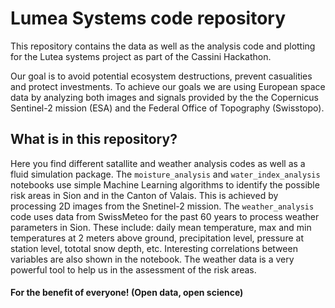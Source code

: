 # Lumea Systems code repository

This repository contains the data as well as the analysis code and plotting for the Lutea systems project as part of the Cassini Hackathon. 

Our goal is to avoid potential ecosystem destructions, prevent casualities and protect investments. To achieve our goals we are using European space data by analyzing both images and signals provided by the the Copernicus Sentinel-2 mission (ESA) and the Federal Office of Topography (Swisstopo).

## What is in this repository? 

Here you find different satallite and weather analysis codes as well as a fluid simulation package. The `moisture_analysis` and `water_index_analysis` notebooks use simple Machine Learning algorithms to identify the possible risk areas in Sion and in the Canton of Valais. This is achieved by processing 2D images from the Snetinel-2 mission. The `weather_analysis` code uses data from SwissMeteo for the past 60 years to process weather parameters in Sion. These include: daily mean temperature, max and min temperatures at 2 meters above ground, precipitation level, pressure at station level, tototal snow depth, etc. Interesting correlations between variables are also shown in the notebook. The weather data is a very powerful tool to help us in the assessment of the risk areas.




#### For the benefit of everyone! (Open data, open science)
